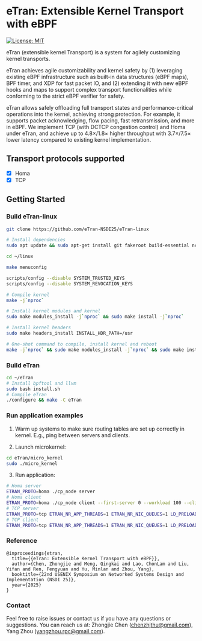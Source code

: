 # eTran: Extensible Kernel Transport with eBPF

[![License: MIT](https://img.shields.io/badge/License-MIT-yellow.svg)](https://opensource.org/licenses/MIT)

eTran (extensible kernel Transport) is a system for agilely customizing kernel transports. 

eTran achieves agile customizability and kernel safety by (1) leveraging existing eBPF infrastructure such as built-in data structures (eBPF maps), BPF timer, and XDP for fast packet IO, and (2) extending it with new eBPF hooks and maps to support complex transport functionalities while conforming to the strict eBPF verifier for safety. 

eTran allows safely offloading full transport states and performance-critical operations into the kernel, achieving strong protection. For example, it supports packet acknowledging, flow pacing, fast retransmission, and more in eBPF. We implement TCP (with DCTCP congestion control) and Homa under eTran, and achieve up to 4.8×/1.8× higher throughput with 3.7×/7.5× lower latency compared to existing kernel implementation.

## Transport protocols supported
- [x] Homa
- [x] TCP

## Getting Started

### Build eTran-linux

```bash
git clone https://github.com/eTran-NSDI25/eTran-linux

# Install dependencies
sudo apt update && sudo apt-get install git fakeroot build-essential ncurses-dev xz-utils libssl-dev bc flex libelf-dev bison clang llvm libclang-dev libbpf-dev libelf-dev dwarves libmnl-dev libc6-dev-i386 libcap-dev libgoogle-perftools-dev libdwarf-dev cpufrequtils libpcap-dev automake libtool pkg-config -y

cd ~/linux

make menuconfig

scripts/config --disable SYSTEM_TRUSTED_KEYS
scripts/config --disable SYSTEM_REVOCATION_KEYS

# Compile kernel
make -j`nproc`

# Install kernel modules and kernel
sudo make modules_install -j`nproc` && sudo make install -j`nproc`

# Install kernel headers
sudo make headers_install INSTALL_HDR_PATH=/usr

# One-shot command to compile, install kernel and reboot
make -j`nproc` && sudo make modules_install -j`nproc` && sudo make install -j`nproc` && sudo make headers_install INSTALL_HDR_PATH=/usr && sudo shutdown -r now
```

### Build eTran
```bash
cd ~/eTran
# Install bpftool and llvm
sudo bash install.sh
# Compile eTran
./configure && make -C eTran
```

### Run application examples
1. Warm up systems to make sure routing tables are set up correctly in kernel. E.g., ping between servers and clients.

2. Launch microkernel:
```bash
cd eTran/micro_kernel
sudo ./micro_kernel
```
3. Run application:
```bash
# Homa server
ETRAN_PROTO=homa ./cp_node server
# Homa client
ETRAN_PROTO=homa ./cp_node client --first-server 0 --workload 100 --client-max 1 --one-way
# TCP server
ETRAN_PROTO=tcp ETRAN_NR_APP_THREADS=1 ETRAN_NR_NIC_QUEUES=1 LD_PRELOAD=../shared_lib/libetran.so ./epoll_server -i 192.168.6.1 -l 100000 -b 100000
# TCP client
ETRAN_PROTO=tcp ETRAN_NR_APP_THREADS=1 ETRAN_NR_NIC_QUEUES=1 LD_PRELOAD=../shared_lib/libetran.so ./epoll_client -i 192.168.6.1 -l 100000 -b 100000
```

### Reference

```
@inproceedings{etran,
  title={{eTran: Extensible Kernel Transport with eBPF}},
  author={Chen, Zhongjie and Meng, Qingkai and Lao, ChonLam and Liu, Yifan and Ren, Fengyuan and Yu, Minlan and Zhou, Yang},
  booktitle={22nd USENIX Symposium on Networked Systems Design and Implementation (NSDI 25)},
  year={2025}
}
```

### Contact

Feel free to raise issues or contact us if you have any questions or suggestions. 
You can reach us at: Zhongjie Chen (chenzhjthu@gmail.com), Yang Zhou (yangzhou.rpc@gmail.com).